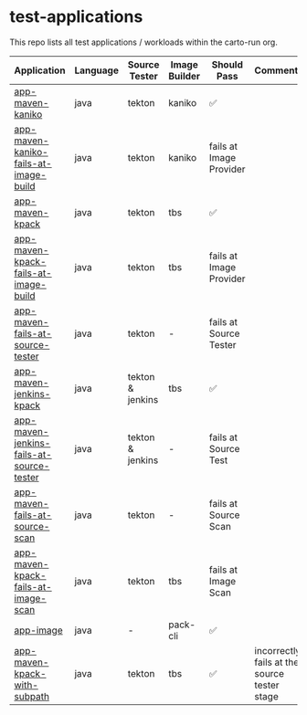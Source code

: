 # test-applications

This repo lists all test applications / workloads within the carto-run org.

| Application | Language | Source Tester | Image Builder | Should Pass | Comments |
| ----------- | -------- | ------------- | ------------- | ----------- | -------- |
| [app-maven-kaniko](https://github.com/carto-run/app-maven-kaniko) | java | tekton | kaniko | ✅ | |
| [app-maven-kaniko-fails-at-image-build](https://github.com/carto-run/app-maven-kaniko-fails-at-image-build) | java | tekton | kaniko | fails at Image Provider | |
| [app-maven-kpack](https://github.com/carto-run/app-maven-kpack) | java | tekton | tbs | ✅ | |
| [app-maven-kpack-fails-at-image-build](https://github.com/carto-run/app-maven-kpack-fails-at-image-build) | java | tekton | tbs | fails at Image Provider | |
| [app-maven-fails-at-source-tester](https://github.com/carto-run/app-maven-fails-at-source-tester) | java | tekton | - | fails at Source Tester | |
| [app-maven-jenkins-kpack](https://github.com/carto-run/app-maven-jenkins-kpack) | java | tekton & jenkins | tbs | ✅ | |
| [app-maven-jenkins-fails-at-source-tester](https://github.com/carto-run/app-maven-jenkins-fails-at-source-tester) | java | tekton & jenkins | - | fails at Source Test | |
| [app-maven-fails-at-source-scan](https://github.com/carto-run/app-maven-fails-at-source-scan) | java | tekton | - | fails at Source Scan | |
| [app-maven-kpack-fails-at-image-scan](https://github.com/carto-run/app-maven-kpack-fails-at-image-scan) | java | tekton | tbs | fails at Image Scan | |
| [app-image](https://github.com/carto-run/app-image) | java | - | pack-cli | ✅ | |
| [app-maven-kpack-with-subpath](https://github.com/carto-run/app-maven-kpack-with-subpath) | java | tekton | tbs | ✅ | incorrectly fails at the source tester stage |
